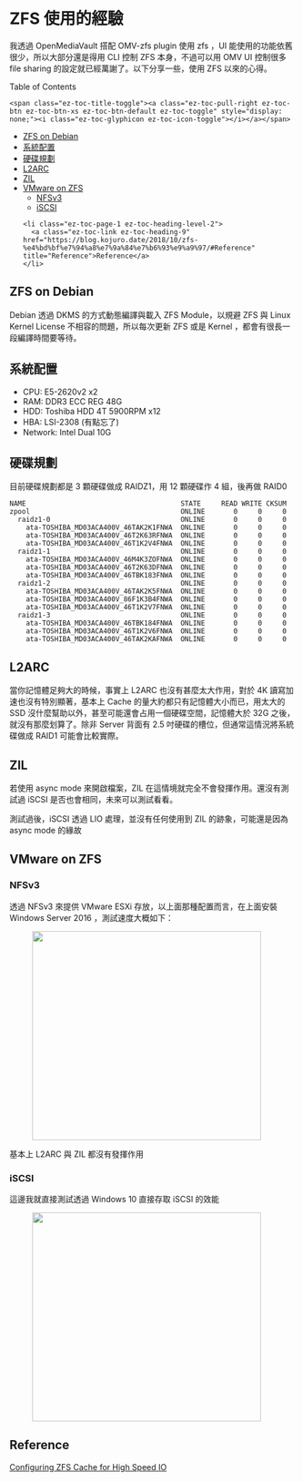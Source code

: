 # ZFS 使用的經驗

我透過 OpenMediaVault 搭配 OMV-zfs plugin 使用 zfs ，UI 能使用的功能依舊很少，所以大部分還是得用 CLI 控制 ZFS 本身，不過可以用 OMV UI 控制很多 file sharing 的設定就已經萬謝了。以下分享一些，使用 ZFS 以來的心得。

<!--more-->

<div id="ez-toc-container" class="ez-toc-v2_0_17 counter-hierarchy counter-decimal ez-toc-grey">
  <div class="ez-toc-title-container">
    <p class="ez-toc-title">
      Table of Contents
    </p>
    
    <span class="ez-toc-title-toggle"><a class="ez-toc-pull-right ez-toc-btn ez-toc-btn-xs ez-toc-btn-default ez-toc-toggle" style="display: none;"><i class="ez-toc-glyphicon ez-toc-icon-toggle"></i></a></span>
  </div><nav>
  
  <ul class="ez-toc-list ez-toc-list-level-1">
    <li class="ez-toc-page-1 ez-toc-heading-level-2">
      <a class="ez-toc-link ez-toc-heading-1" href="https://blog.kojuro.date/2018/10/zfs-%e4%bd%bf%e7%94%a8%e7%9a%84%e7%b6%93%e9%a9%97/#ZFS_on_Debian" title="ZFS on Debian">ZFS on Debian</a>
    </li>
    <li class="ez-toc-page-1 ez-toc-heading-level-2">
      <a class="ez-toc-link ez-toc-heading-2" href="https://blog.kojuro.date/2018/10/zfs-%e4%bd%bf%e7%94%a8%e7%9a%84%e7%b6%93%e9%a9%97/#%E7%B3%BB%E7%B5%B1%E9%85%8D%E7%BD%AE" title="系統配置">系統配置</a>
    </li>
    <li class="ez-toc-page-1 ez-toc-heading-level-2">
      <a class="ez-toc-link ez-toc-heading-3" href="https://blog.kojuro.date/2018/10/zfs-%e4%bd%bf%e7%94%a8%e7%9a%84%e7%b6%93%e9%a9%97/#%E7%A1%AC%E7%A2%9F%E8%A6%8F%E5%8A%83" title="硬碟規劃">硬碟規劃</a>
    </li>
    <li class="ez-toc-page-1 ez-toc-heading-level-2">
      <a class="ez-toc-link ez-toc-heading-4" href="https://blog.kojuro.date/2018/10/zfs-%e4%bd%bf%e7%94%a8%e7%9a%84%e7%b6%93%e9%a9%97/#L2ARC" title="L2ARC">L2ARC</a>
    </li>
    <li class="ez-toc-page-1 ez-toc-heading-level-2">
      <a class="ez-toc-link ez-toc-heading-5" href="https://blog.kojuro.date/2018/10/zfs-%e4%bd%bf%e7%94%a8%e7%9a%84%e7%b6%93%e9%a9%97/#ZIL" title="ZIL">ZIL</a>
    </li>
    <li class="ez-toc-page-1 ez-toc-heading-level-2">
      <a class="ez-toc-link ez-toc-heading-6" href="https://blog.kojuro.date/2018/10/zfs-%e4%bd%bf%e7%94%a8%e7%9a%84%e7%b6%93%e9%a9%97/#VMware_on_ZFS" title="VMware on ZFS">VMware on ZFS</a><ul class="ez-toc-list-level-3">
        <li class="ez-toc-heading-level-3">
          <a class="ez-toc-link ez-toc-heading-7" href="https://blog.kojuro.date/2018/10/zfs-%e4%bd%bf%e7%94%a8%e7%9a%84%e7%b6%93%e9%a9%97/#NFSv3" title="NFSv3">NFSv3</a>
        </li>
        <li class="ez-toc-page-1 ez-toc-heading-level-3">
          <a class="ez-toc-link ez-toc-heading-8" href="https://blog.kojuro.date/2018/10/zfs-%e4%bd%bf%e7%94%a8%e7%9a%84%e7%b6%93%e9%a9%97/#iSCSI" title="iSCSI">iSCSI</a>
        </li>
      </ul>
    </li>
    
    <li class="ez-toc-page-1 ez-toc-heading-level-2">
      <a class="ez-toc-link ez-toc-heading-9" href="https://blog.kojuro.date/2018/10/zfs-%e4%bd%bf%e7%94%a8%e7%9a%84%e7%b6%93%e9%a9%97/#Reference" title="Reference">Reference</a>
    </li>
  </ul></nav>
</div>

## <span class="ez-toc-section" id="ZFS_on_Debian"></span>ZFS on Debian<span class="ez-toc-section-end"></span>

Debian 透過 DKMS 的方式動態編譯與載入 ZFS Module，以規避 ZFS 與 Linux Kernel License 不相容的問題，所以每次更新 ZFS 或是 Kernel ，都會有很長一段編譯時間要等待。

## <span class="ez-toc-section" id="%E7%B3%BB%E7%B5%B1%E9%85%8D%E7%BD%AE"></span>系統配置<span class="ez-toc-section-end"></span>

  * CPU: E5-2620v2 x2
  * RAM: DDR3 ECC REG 48G
  * HDD: Toshiba HDD 4T 5900RPM x12
  * HBA: LSI-2308 (有點忘了)
  * Network: Intel Dual 10G

## <span class="ez-toc-section" id="%E7%A1%AC%E7%A2%9F%E8%A6%8F%E5%8A%83"></span>硬碟規劃<span class="ez-toc-section-end"></span>

目前硬碟規劃都是 3 顆硬碟做成 RAIDZ1，用 12 顆硬碟作 4 組，後再做 RAID0

<pre class="wp-block-code"><code>NAME                                      STATE     READ WRITE CKSUM
zpool                                     ONLINE       0     0     0
  raidz1-0                                ONLINE       0     0     0
    ata-TOSHIBA_MD03ACA400V_46TAK2K1FNWA  ONLINE       0     0     0
    ata-TOSHIBA_MD03ACA400V_46T2K63RFNWA  ONLINE       0     0     0
    ata-TOSHIBA_MD03ACA400V_46T1K2V4FNWA  ONLINE       0     0     0
  raidz1-1                                ONLINE       0     0     0
    ata-TOSHIBA_MD03ACA400V_46M4K3ZOFNWA  ONLINE       0     0     0
    ata-TOSHIBA_MD03ACA400V_46T2K63DFNWA  ONLINE       0     0     0
    ata-TOSHIBA_MD03ACA400V_46TBK183FNWA  ONLINE       0     0     0
  raidz1-2                                ONLINE       0     0     0
    ata-TOSHIBA_MD03ACA400V_46TAK2K5FNWA  ONLINE       0     0     0
    ata-TOSHIBA_MD03ACA400V_86F1K3B4FNWA  ONLINE       0     0     0
    ata-TOSHIBA_MD03ACA400V_46T1K2V7FNWA  ONLINE       0     0     0
  raidz1-3                                ONLINE       0     0     0
    ata-TOSHIBA_MD03ACA400V_46TBK184FNWA  ONLINE       0     0     0
    ata-TOSHIBA_MD03ACA400V_46T1K2V6FNWA  ONLINE       0     0     0
    ata-TOSHIBA_MD03ACA400V_46TAK2KAFNWA  ONLINE       0     0     0 
</code></pre>

## <span class="ez-toc-section" id="L2ARC"></span>L2ARC<span class="ez-toc-section-end"></span>

當你記憶體足夠大的時候，事實上 L2ARC 也沒有甚麼太大作用，對於 4K 讀寫加速也沒有特別顯著，基本上 Cache 的量大約都只有記憶體大小而已，用太大的 SSD 沒什麼幫助以外，甚至可能還會占用一個硬碟空間，記憶體大於 32G 之後，就沒有那麼划算了。除非 Server 背面有 2.5 吋硬碟的槽位，但通常這情況將系統碟做成 RAID1 可能會比較實際。

## <span class="ez-toc-section" id="ZIL"></span>ZIL<span class="ez-toc-section-end"></span>

若使用 async mode 來開啟檔案，ZIL 在這情境就完全不會發揮作用。還沒有測試過 iSCSI 是否也會相同，未來可以測試看看。

測試過後，iSCSI 透過 LIO 處理，並沒有任何使用到 ZIL 的跡象，可能還是因為 async mode 的緣故

## <span class="ez-toc-section" id="VMware_on_ZFS"></span>VMware on ZFS<span class="ez-toc-section-end"></span>

### <span class="ez-toc-section" id="NFSv3"></span>NFSv3<span class="ez-toc-section-end"></span>

透過 NFSv3 來提供 VMware ESXi 存放，以上面那種配置而言，在上面安裝 Windows Server 2016 ，測試速度大概如下：<figure class="wp-block-image">

<img loading="lazy" width="402" height="367" src="https://blog.kojuro.date/wp-content/uploads/2018/12/photo_2018-12-03_11-57-24.jpg" alt="" class="wp-image-137" srcset="https://blog.kojuro.date/wp-content/uploads/2018/12/photo_2018-12-03_11-57-24.jpg 402w, https://blog.kojuro.date/wp-content/uploads/2018/12/photo_2018-12-03_11-57-24-300x274.jpg 300w" sizes="(max-width: 402px) 100vw, 402px" /> </figure> 

基本上 L2ARC 與 ZIL 都沒有發揮作用

### <span class="ez-toc-section" id="iSCSI"></span>iSCSI<span class="ez-toc-section-end"></span>

這邊我就直接測試透過 Windows 10 直接存取 iSCSI 的效能<figure class="wp-block-image">

<img loading="lazy" width="402" height="367" src="https://blog.kojuro.date/wp-content/uploads/2018/12/photo_2018-12-03_12-10-21.jpg" alt="" class="wp-image-138" srcset="https://blog.kojuro.date/wp-content/uploads/2018/12/photo_2018-12-03_12-10-21.jpg 402w, https://blog.kojuro.date/wp-content/uploads/2018/12/photo_2018-12-03_12-10-21-300x274.jpg 300w" sizes="(max-width: 402px) 100vw, 402px" /> </figure> 

## <span class="ez-toc-section" id="Reference"></span>Reference<span class="ez-toc-section-end"></span>

[Configuring ZFS Cache for High Speed IO][1]

 [1]: https://linuxhint.com/configuring-zfs-cache/


